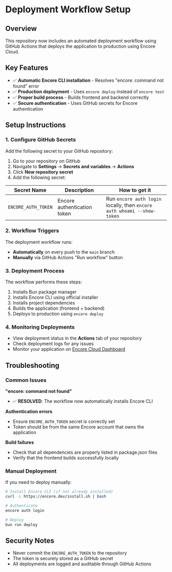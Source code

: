 # Deployment Workflow Setup

## Overview
This repository now includes an automated deployment workflow using GitHub Actions that deploys the application to production using Encore Cloud.

## Key Features
- ✅ **Automatic Encore CLI installation** - Resolves "encore: command not found" error
- ✅ **Production deployment** - Uses `encore deploy` instead of `encore test`
- ✅ **Proper build process** - Builds frontend and backend correctly
- ✅ **Secure authentication** - Uses GitHub secrets for Encore authentication

## Setup Instructions

### 1. Configure GitHub Secrets
Add the following secret to your GitHub repository:

1. Go to your repository on GitHub
2. Navigate to **Settings** → **Secrets and variables** → **Actions**
3. Click **New repository secret**
4. Add the following secret:

| Secret Name | Description | How to get it |
|-------------|-------------|---------------|
| `ENCORE_AUTH_TOKEN` | Encore authentication token | Run `encore auth login` locally, then `encore auth whoami --show-token` |

### 2. Workflow Triggers
The deployment workflow runs:
- **Automatically** on every push to the `main` branch
- **Manually** via GitHub Actions "Run workflow" button

### 3. Deployment Process
The workflow performs these steps:
1. Installs Bun package manager
2. Installs Encore CLI using official installer
3. Installs project dependencies
4. Builds the application (frontend + backend)
5. Deploys to production using `encore deploy`

### 4. Monitoring Deployments
- View deployment status in the **Actions** tab of your repository
- Check deployment logs for any issues
- Monitor your application on [Encore Cloud Dashboard](https://app.encore.cloud)

## Troubleshooting

### Common Issues

**"encore: command not found"**
- ✅ **RESOLVED**: The workflow now automatically installs Encore CLI

**Authentication errors**
- Ensure `ENCORE_AUTH_TOKEN` secret is correctly set
- Token should be from the same Encore account that owns the application

**Build failures**
- Check that all dependencies are properly listed in package.json files
- Verify that the frontend builds successfully locally

### Manual Deployment
If you need to deploy manually:

```bash
# Install Encore CLI (if not already installed)
curl -L https://encore.dev/install.sh | bash

# Authenticate
encore auth login

# Deploy
bun run deploy
```

## Security Notes
- Never commit the `ENCORE_AUTH_TOKEN` to the repository
- The token is securely stored as a GitHub secret
- All deployments are logged and auditable through GitHub Actions